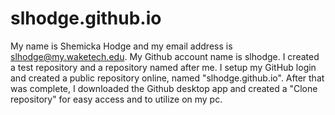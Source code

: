 # slhodge.github.io

My name is Shemicka Hodge and my email address is slhodge@my.waketech.edu.
My Github account name is slhodge.
I created a test repository and a repository named after me.
I setup my GitHub login and created a public repository online, named "slhodge.github.io". After that was complete, I downloaded the Github desktop app and created a "Clone repository" for easy access and to utilize on my pc.